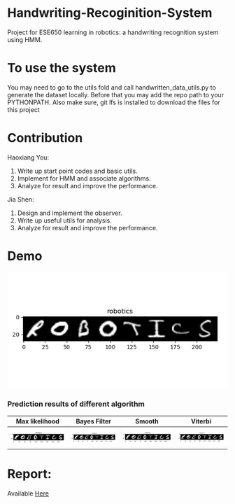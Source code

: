 # Handwriting-Recoginition-System
Project for ESE650 learning in robotics: a handwriting recognition system using HMM.

# To use the system 
You may need to go to the utils fold and call handwritten_data_utils.py to generate the dataset locally. Before that you may add the repo path to your PYTHONPATH. Also make sure, git lfs is installed to download the files for this project

# Contribution

Haoxiang You: 
1. Write up start point codes and basic utils.
2. Implement for HMM and associate algorithms.
3. Analyze for result and improve the performance.

Jia Shen:
1. Design and implement the observer.
2. Write up useful utils for analysis.
3. Analyze for result and improve the performance.

# Demo
![til](demo.gif)

### Prediction results of different algorithm

|Max likelihood | Bayes Filter  | Smooth | Viterbi |
|---|---|---|---|
![](baseline_prediction_direct_likelihood.png)  | ![](bayes_prediction_direct_likelihood.png) |![](smooth_prediction_direct_likelihood.png) |![](viterbi_prediction_direct_likelihood.png)


# Report:

Available [Here](ESE650_Project_Report.pdf)
